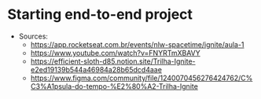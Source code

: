 # Starting end-to-end project

- Sources:
  - https://app.rocketseat.com.br/events/nlw-spacetime/ignite/aula-1
  - https://www.youtube.com/watch?v=FNYRTmXBAVY
  - https://efficient-sloth-d85.notion.site/Trilha-Ignite-e2ed19139b544a46984a28b65dcd4aae
  - https://www.figma.com/community/file/1240070456276424762/C%C3%A1psula-do-tempo-%E2%80%A2-Trilha-Ignite

</br>